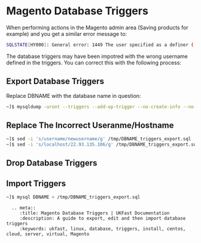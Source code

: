 # Magento Database Triggers

When performing actions in the Magento admin area (Saving products for example) and you get a similar error message to:

```bash
SQLSTATE[HY000]: General error: 1449 The user specified as a definer ('username'@'localhost') does not exist, query was: UPDATE `catelog_product_entity` SET `attrivute_set_id` =?, `sku` =?, has_options` =?, `required_options` =?, `created_at` =?, `updated_at` =? WHERE(entity_id = '4062)
```

The database triggers may have been impotred with the wrong username defined in the triggers. You can correct this with the following process:

## Export Database Triggers

Replace DBNAME with the database name in question:
```bash
~]$ mysqldump -uroot --triggers --add-op-trigger --no-create-info --no-data --no-create-db --skip-opt DBNAME > /tmp/DBNAME_triggers_export.sql
```

## Replace The Incorrect Useranme/Hostname

```bash
~]$ sed -i 's/username/newusername/g' /tmp/DBNAME_triggers_export.sql
~]$ sed -i 's/localhost/22.93.135.106/g' /tmp/DBNAME_triggers_export.sql
```

## Drop Database Triggers

## Import Triggers

```bash
~]$ mysql DBNAME < /tmp/DBNAME_triggers_export.sql
```

```eval_rst
  .. meta::
     :title: Magento Database Triggers | UKFast Documentation
     :description: A guide to export, edit and then import database triggers
     :keywords: ukfast, linux, database, triggers, install, centos, cloud, server, virtual, Magento

